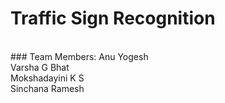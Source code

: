 # Traffic Sign Recognition
<br>
### Team Members:
             Anu Yogesh<br/>
             Varsha G Bhat<br/>
             Mokshadayini K S <br/>
             Sinchana Ramesh<br/>
             
